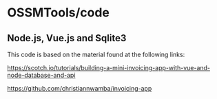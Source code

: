 # OSSMTools/code
## Node.js, Vue.js and Sqlite3

This code is based on the material found at the following links:

https://scotch.io/tutorials/building-a-mini-invoicing-app-with-vue-and-node-database-and-api

https://github.com/christiannwamba/invoicing-app
